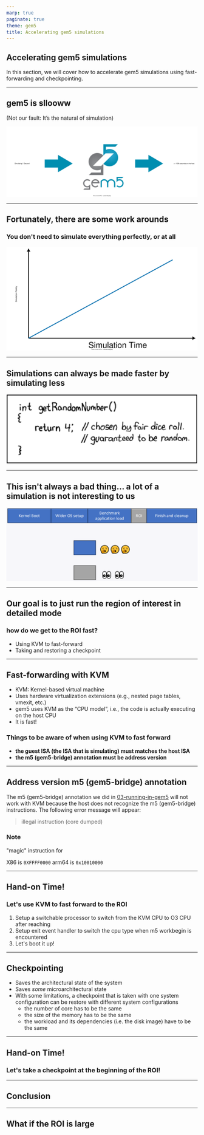 ```yaml
---
marp: true
paginate: true
theme: gem5
title: Accelerating gem5 simulations
---
```


<!-- _class: title -->

## Accelerating gem5 simulations

In this section, we will cover how to accelerate gem5 simulations using fast-forwarding and checkpointing.

---

## gem5 is sllooww

(Not our fault: It’s the natural of simulation)
<!-- class: center-image -->

![width:1000](08-accelerating-simulation-img/fig1.drawio.svg)

---

## Fortunately, there are some work arounds

### You don't need to simulate everything perfectly, or at all

<!-- class: center-image -->

![width:800](08-accelerating-simulation-img/fig2.drawio.svg)

---

## Simulations can always be made faster by simulating less

![width:720 bg](08-accelerating-simulation-img/fig3.png)

---

## This isn't always a bad thing... a lot of a simulation is not interesting to us

![width:990 bg](08-accelerating-simulation-img/fig4.png)

---

## Our goal is to just run the region of interest in detailed mode

### how do we get to the ROI fast?

- Using KVM to fast-forward
- Taking and restoring a checkpoint

---

## Fast-forwarding with KVM

- KVM: Kernel-based virtual machine
- Uses hardware virtualization extensions (e.g., nested page tables, vmexit, etc.)
- gem5 uses KVM as the “CPU model”, i.e., the code is actually executing on the host CPU
- It is fast!

### Things to be aware of when using KVM to fast forward

- **the guest ISA (the ISA that is simulating) must matches the host ISA**
- **the m5 (gem5-bridge) annotation must be address version**

---

## Address version m5 (gem5-bridge) annotation

The m5 (gem5-bridge) annotation we did in [03-running-in-gem5](03-running-in-gem5.md) will not work with KVM because the host does not recognize the m5 (gem5-bridge) instructions.
The following error message will appear:
> illegal instruction (core dumped)

<!-- put an example here -->

### Note

"magic" instruction for

X86 is `0XFFFF0000`
arm64 is `0x10010000`

---

## Hand-on Time!

### Let's use KVM to fast forward to the ROI

1. Setup a switchable processor to switch from the KVM CPU to O3 CPU after reaching
2. Setup exit event handler to switch the cpu type when m5 workbegin is encountered
3. Let's boot it up!

<!-- give example here -->

---

## Checkpointing

- Saves the architectural state of the system
- Saves *some* microarchitectural state
- With some limitations, a checkpoint that is taken with one system configuration  can be restore with different system configurations
  - the number of core has to be the same
  - the size of the memory has to be the same
  - the workload and its dependencies (i.e. the disk image) have to be the same

<!-- example error if not the same -->

---

## Hand-on Time!

### Let's take a checkpoint at the beginning of the ROI!

<!--  -->

---

## Conclusion


---

## What if the ROI is large



